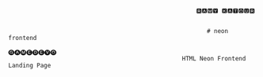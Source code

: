                                                          🆁🅰🅼🆈 🅺🅰🆃🅾🆄🆁


                                                            # neon frontend
                                                              🅖🅐🅜🅔🅓🅔🅥🅞
                                                     HTML Neon Frontend Landing Page
